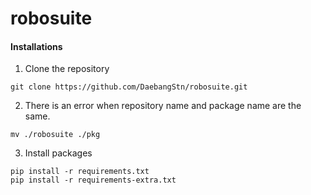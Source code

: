 # robosuite

#### Installations

1. Clone the repository
```
git clone https://github.com/DaebangStn/robosuite.git
```

2. There is an error when repository name and package name are the same.
```
mv ./robosuite ./pkg
```

3. Install packages
```
pip install -r requirements.txt
pip install -r requirements-extra.txt
```